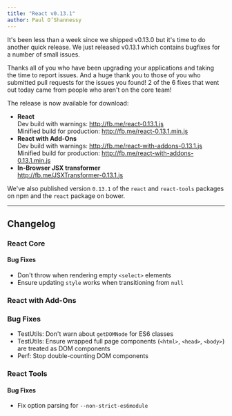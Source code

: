 ```yaml
---
title: "React v0.13.1"
author: Paul O’Shannessy
---
```


It's been less than a week since we shipped v0.13.0 but it's time to do another quick release. We just released v0.13.1 which contains bugfixes for a number of small issues.

Thanks all of you who have been upgrading your applications and taking the time to report issues. And a huge thank you to those of you who submitted pull requests for the issues you found! 2 of the 6 fixes that went out today came from people who aren't on the core team!

The release is now available for download:

* **React**  
  Dev build with warnings: <http://fb.me/react-0.13.1.js>  
  Minified build for production: <http://fb.me/react-0.13.1.min.js>  
* **React with Add-Ons**  
  Dev build with warnings: <http://fb.me/react-with-addons-0.13.1.js>  
  Minified build for production: <http://fb.me/react-with-addons-0.13.1.min.js>  
* **In-Browser JSX transformer**  
  <http://fb.me/JSXTransformer-0.13.1.js>

We've also published version `0.13.1` of the `react` and `react-tools` packages on npm and the `react` package on bower.

- - -

## Changelog

### React Core

#### Bug Fixes

* Don't throw when rendering empty `<select>` elements
* Ensure updating `style` works when transitioning from `null`

### React with Add-Ons

### Bug Fixes

* TestUtils: Don't warn about `getDOMNode` for ES6 classes
* TestUtils: Ensure wrapped full page components (`<html>`, `<head>`, `<body>`) are treated as DOM components
* Perf: Stop double-counting DOM components

### React Tools

#### Bug Fixes

* Fix option parsing for `--non-strict-es6module`

